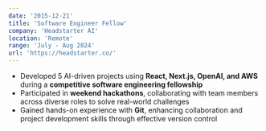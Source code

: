 ```yaml
---
date: '2015-12-21'
title: 'Software Engineer Fellow'
company: 'Headstarter AI'
location: 'Remote'
range: 'July - Aug 2024'
url: 'https://headstarter.co/'
---
```


<!--  -->

- Developed 5 AI-driven projects using **React, Next.js, OpenAI, and AWS** during a **competitive software engineering fellowship**
- Participated in **weekend hackathons**, collaborating with team members across diverse roles to solve real-world challenges
- Gained hands-on experience with **Git**, enhancing collaboration and project development skills through effective version control
